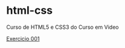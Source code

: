 # html-css
 Curso de HTML5 e CSS3 do Curso em Video


<a href="https://viniciusvilla.github.io/html-css/modulo_1/exercicios/ex001/index.html">Exercicio 001</a>